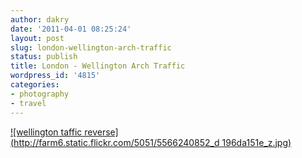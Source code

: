 ```yaml
---
author: dakry
date: '2011-04-01 08:25:24'
layout: post
slug: london-wellington-arch-traffic
status: publish
title: London - Wellington Arch Traffic
wordpress_id: '4815'
categories:
- photography
- travel
---
```


[![wellington taffic reverse](http://farm6.static.flickr.com/5051/5566240852_d
196da151e_z.jpg)](http://www.flickr.com/photos/zacharyz/5566240852/)

